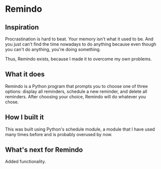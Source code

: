 # Remindo

## Inspiration
Procrastination is hard to beat. Your memory isn't what it used to be. And you just can't find the time nowadays to do anything because even though you can't do anything, you're doing something.

Thus, Remindo exists, because I made it to overcome my own problems.

## What it does
Remindo is a Python program that prompts you to choose one of three options: display all reminders, schedule a new reminder, and delete all reminders. After choosing your choice, Remindo will do whatever you chose.

## How I built it
This was built using Python's schedule module, a module that I have used many times before and is probably overused by now.

## What's next for Remindo
Added functionality.